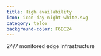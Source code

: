 ```yaml
---
title: High availability
icon: icon-day-night-white.svg
category: telco
background-color: F6BC24
---
```


24/7 monitored edge infrastructure
